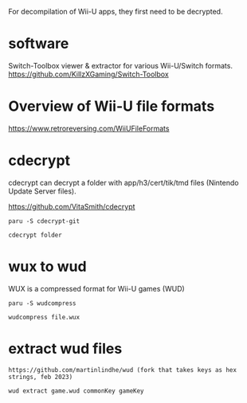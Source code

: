 For decompilation of Wii-U apps, they first need to be decrypted.


# software
Switch-Toolbox viewer & extractor for various Wii-U/Switch formats.
https://github.com/KillzXGaming/Switch-Toolbox


# Overview of Wii-U file formats

https://www.retroreversing.com/WiiUFileFormats


# cdecrypt
cdecrypt can decrypt a folder with app/h3/cert/tik/tmd files (Nintendo Update Server files).

https://github.com/VitaSmith/cdecrypt

    paru -S cdecrypt-git

    cdecrypt folder



# wux to wud
WUX is a compressed format for Wii-U games (WUD)

    paru -S wudcompress

    wudcompress file.wux


# extract wud files

    https://github.com/martinlindhe/wud (fork that takes keys as hex strings, feb 2023)

    wud extract game.wud commonKey gameKey

